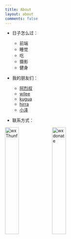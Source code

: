 ```yaml
---
title: About
layout: about
comments: false
---
```



- 日子怎么过：
    - 前端
    - 睡觉
    - 吃
    - 摄影
    - 健身


- 我的朋友们：
    - [阿烈叔](https://www.baidufe.com/)
    - [wilee](http://wilee.me/)
    - [kugua](http://blog.fexnotes.com/)
    - [hirra](https://www.hirra.cn/)
    - [小泽](https://nodefe.com/)


- 联系方式：

<img src="http://7xrhcw.com1.z0.glb.clouddn.com/wx%202.jpg" alt="wx Thunf" width="30%">
<img src="http://7xrhcw.com1.z0.glb.clouddn.com/wx_m.jpg" alt="wx donate" width="30%">
    
